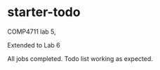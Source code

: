 # starter-todo
COMP4711 lab 5, 

Extended to Lab 6

All jobs completed. Todo list working as expected.
